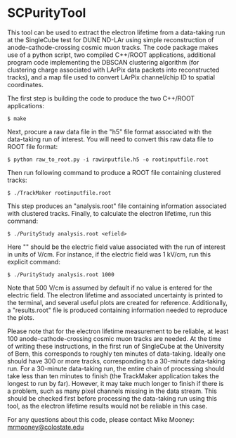 # SCPurityTool

This tool can be used to extract the electron lifetime from a data-taking run at the SingleCube test for DUNE ND-LAr using simple reconstruction of anode-cathode-crossing cosmic muon tracks.  The code package makes use of a python script, two compiled C++/ROOT applications, additional program code implementing the DBSCAN clustering algorithm (for clustering charge associated with LArPix data packets into reconstructed tracks), and a map file used to convert LArPix channel/chip ID to spatial coordinates.

The first step is building the code to produce the two C++/ROOT applications:

```$ make```

Next, procure a raw data file in the "h5" file format associated with the data-taking run of interest.  You will need to convert this raw data file to ROOT file format:

```$ python raw_to_root.py -i rawinputfile.h5 -o rootinputfile.root```

Then run following command to produce a ROOT file containing clustered tracks:

```$ ./TrackMaker rootinputfile.root```

This step produces an "analysis.root" file containing information associated with clustered tracks.  Finally, to calculate the electron lifetime, run this command:

```$ ./PurityStudy analysis.root <efield>```

Here "<efield>" should be the electric field value associated with the run of interest in units of V/cm.  For instance, if the electric field was 1 kV/cm, run this explicit command:

```$ ./PurityStudy analysis.root 1000```

Note that 500 V/cm is assumed by default if no value is entered for the electric field.  The electron lifetime and associated uncertainty is printed to the terminal, and several useful plots are created for reference.  Additionally, a "results.root" file is produced containing information needed to reproduce the plots.

Please note that for the electron lifetime measurement to be reliable, at least 100 anode-cathode-crossing cosmic muon tracks are needed.  At the time of writing these instructions, in the first run of SingleCube at the University of Bern, this corresponds to roughly ten minutes of data-taking.  Ideally one should have 300 or more tracks, corresponding to a 30-minute data-taking run.  For a 30-minute data-taking run, the entire chain of processing should take less than ten minutes to finish (the TrackMaker application takes the longest to run by far).  However, it may take much longer to finish if there is a problem, such as many pixel channels missing in the data stream.  This should be checked first before processing the data-taking run using this tool, as the electron lifetime results would not be reliable in this case.

For any questions about this code, please contact Mike Mooney:  mrmooney@colostate.edu
